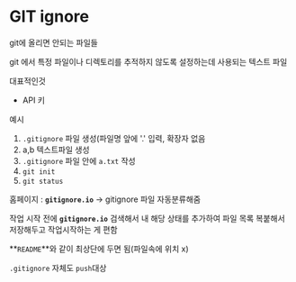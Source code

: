 # GIT ignore

git에 올리면 안되는 파일들

git 에서 특정 파일이나 디렉토리를 추적하지 않도록 설정하는데 사용되는 텍스트 파일

대표적인것 

- API 키

예시

1. `.gitignore` 파일 생성(파일명 앞에 '.' 입력, 확장자 없음
2.  a,b 텍스트파일 생성
3. `.gitignore` 파일 안에 `a.txt` 작성
4. `git init`
5. `git status`

홈페이지 : **`gitignore.io`** -> gitignore 파일 자동분류해줌



작업 시작 전에  **`gitignore.io`**  검색해서 내 해당 상태를 추가하여 파일 목록 복붙해서 저장해두고 작업시작하는 게 편함

**`README`**와 같이 최상단에 두면 됨(파일속에 위치 x)

`.gitignore` 자체도 `push`대상